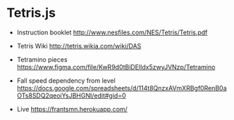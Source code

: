 # Tetris.js

+ Instruction booklet http://www.nesfiles.com/NES/Tetris/Tetris.pdf
+ Tetris Wiki http://tetris.wikia.com/wiki/DAS


+ Tetramino pieces https://www.figma.com/file/KwR9d0tBiDElIdx5zwyJVNzp/Tetramino
+ Fall speed dependency from level https://docs.google.com/spreadsheets/d/114t8QnzxAVmXRBgf0RenB0aOTs8SDQ2qeoiYsJBHGNI/edit#gid=0


+ Live https://frantsmn.herokuapp.com/
